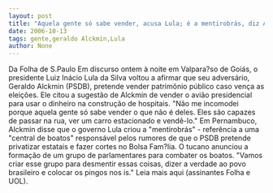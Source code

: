```yaml
---
layout: post
title: "Aquela gente só sabe vender, acusa Lula; é a mentirobrás, diz Alckmin "
date: 2006-10-13
tags: gente,geraldo Alckmin,Lula
author: None
---
```

Da Folha de S.Paulo
Em discurso ontem à noite em Valpara?so de Goiás, o presidente Luiz Inácio Lula da Silva voltou a afirmar que seu adversário, Geraldo Alckmin (PSDB), pretende vender patrimônio público caso vença as eleições.
Ele citou a sugestão de Alckmin de vender o avião presidencial para usar o dinheiro na construção de hospitais. \"Não me incomodei porque aquela gente só sabe vender o que não é deles. Eles são capazes de passar na rua, ver um carro estacionado e vendê-lo.\"
Em Pernambuco, Alckmin disse que o governo Lula criou a \"mentirobrás\" - referência a uma \"central de boatos\" responsável pelos rumores de que o PSDB pretende privatizar estatais e fazer cortes no Bolsa Fam?lia. 
O tucano anunciou a formação de um grupo de parlamentares para combater os boatos. \"Vamos criar esse grupo para desmentir essas coisas, dizer a verdade ao povo brasileiro e colocar os pingos nos is.\"
Leia mais aqui (assinantes Folha e UOL). 